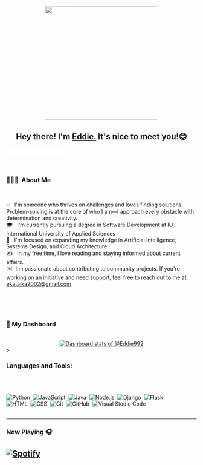 <div id="header" align="center">
  <img src="https://media3.giphy.com/media/v1.Y2lkPTc5MGI3NjExbGUxeWMyMmdyMTE2eGxtNGExbjMzaWwybDJzZTd1dW0wOXRuMnN1ayZlcD12MV9pbnRlcm5hbF9naWZfYnlfaWQmY3Q9cw/fwbzI2kV3Qrlpkh59e/giphy.gif" width="300px" height="300px"/>


## Hey there! I'm <a href="https://eddie992.design" target="_blank">Eddie.</a> It's nice to meet you!😊

<a href="https://EddiePortfolio.me" target="_blank"><img align="left" alt="EddiePortfolio.me" width="22px" src="https://github.com/Aakarsh-B/trying-repos/blob/master/www.svg" /></a>
<a href="https://www.linkedin.com/in/edwardkataika/" target="_blank"><img align="left" alt="Aakarsh B | LinkedIn" width="22px" src="https://github.com/Aakarsh-B/trying-repos/blob/master/linkedin.svg" />
<a href="https://dribbble.com/eddie991" target="_blank"><img align="left" alt="Aakarsh B | Dribbble" width="22px" src="https://github.com/Aakarsh-B/trying-repos/blob/master/dribbble.svg" />
<a href="https://www.instagram.com/king_edwardk/" target="_blank"><img align="left" alt="Aakarsh B | Instagram" width="22px" src="https://github.com/Aakarsh-B/trying-repos/blob/master/insta.svg" />
<a href="https://x.com/EdwardKataika" target="_blank"><img align="left" alt="Aakarsh B | Twitter" width="22px" src="https://github.com/Aakarsh-B/trying-repos/blob/master/twitter.svg" />
<a href="https://eddie992.com" target="_blank"><img align="left" alt="Aakarsh B | Medium" width="22px" src="https://github.com/Aakarsh-B/trying-repos/blob/master/medium.svg" />
<a href="https://dev.to/edward_kataika" target="_blank"><img align="left" alt="dev to aakarsh" width="22px" src="https://github.com/Aakarsh-B/trying-repos/blob/master/dev-badge.svg" /></a>

<br />
<br />
<br />
</div>

### 👨🏻‍💻&nbsp; About Me
<br />

💡 &nbsp; I'm someone who thrives on challenges and loves finding solutions. Problem-solving is at the core of who I am—I approach every obstacle with determination and creativity.\
🎓 &nbsp; I'm currently pursuing a degree in Software Development at IU International University of Applied Sciences\
🌱 &nbsp; I'm focused on expanding my knowledge in Artificial Intelligence, Systems Design, and Cloud Architecture.\
✍️ &nbsp; In my free time, I love reading and staying informed about current affairs.\
✉️ &nbsp;I'm passionate about contributing to community projects. If you're working on an initiative and need support, feel free to reach out to me at ekataika2002@gmail.com

<br />
<br />
<br />

### 📕 My Dashboard
<br />
<!-- BLOG-POST-LIST:START -->
<!-- Copy-paste in your Readme.md file -->
<a href="https://next.ossinsight.io/widgets/official/compose-user-dashboard-stats?user_id=29631565" target="_blank" style="display: block" align="center">
  <picture>
    <source media="(prefers-color-scheme: dark)" srcset="https://next.ossinsight.io/widgets/official/compose-user-dashboard-stats/thumbnail.png?user_id=29631565&image_size=auto&color_scheme=dark" width="771" height="auto">
    <img alt="Dashboard stats of @Eddie992" src="https://next.ossinsight.io/widgets/official/compose-user-dashboard-stats/thumbnail.png?user_id=29631565&image_size=auto&color_scheme=light" width="771" height="auto">
  </picture>
</a>

<!-- Made with [OSS Insight](https://ossinsight.io/) -->>
<!-- BLOG-POST-LIST:END -->

<br/>

### Languages and Tools:
<br/>
<br/>

![Python](https://img.shields.io/badge/-Python-05122A?style=flat&logo=python)&nbsp;
![JavaScript](https://img.shields.io/badge/-JavaScript-05122A?style=flat&logo=javascript)&nbsp;
![Java](https://img.shields.io/badge/-Java-05122A?style=flat&logo=Java&logoColor=FFA518)&nbsp;
![Node.js](https://img.shields.io/badge/-Node.js-05122A?style=flat&logo=node.js)&nbsp;
![Django](https://img.shields.io/badge/-Django-05122A?style=flat&logo=django&logoColor=092E20)&nbsp;
![Flask](https://img.shields.io/badge/-Flask-05122A?style=flat&logo=flask)&nbsp;\
![HTML](https://img.shields.io/badge/-HTML-05122A?style=flat&logo=HTML5)&nbsp;
![CSS](https://img.shields.io/badge/-CSS-05122A?style=flat&logo=CSS3&logoColor=1572B6)&nbsp;
![Git](https://img.shields.io/badge/-Git-05122A?style=flat&logo=git)&nbsp;
![GitHub](https://img.shields.io/badge/-GitHub-05122A?style=flat&logo=github)&nbsp;
![Visual Studio Code](https://img.shields.io/badge/-Visual%20Studio%20Code-05122A?style=flat&logo=visual-studio-code&logoColor=007ACC)&nbsp;
<br />
<br />

---



### Now Playing 🎧

[![Spotify](https://github-readme-remake.vercel.app/api/spotify)](https://open.spotify.com/artist/26T4yOaOoFJvUvxR87Y9HO)
<br/>
---


<!--
**Eddie992/Eddie992** is a ✨ _special_ ✨ repository because its `README.md` (this file) appears on your GitHub profile.

Here are some ideas to get you started:

- 🔭 I’m currently working on ...
- 🌱 I’m currently learning ...
- 👯 I’m looking to collaborate on ...
- 🤔 I’m looking for help with ...
- 💬 Ask me about ...
- 📫 How to reach me: ...
- 😄 Pronouns: ...
- ⚡ Fun fact: ...
-->
